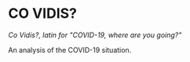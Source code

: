 CO VIDIS?
========

*Co Vidis?, latin for "COVID-19, where are you going?"*

An analysis of the COVID-19 situation.
